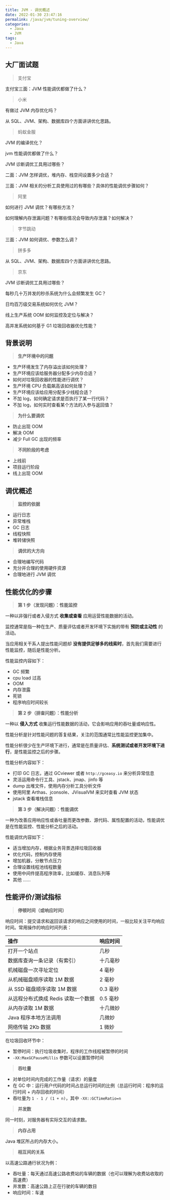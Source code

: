 ```yaml
---
title: JVM - 调优概述
date: 2022-01-30 23:47:16
permalink: /java/jvm/tuning-overview/
categories:
  - Java
  - JVM
tags: 
  - Java
---
```


## 大厂面试题

> 支付宝

支付宝三面：JVM 性能调优都做了什么？

> 小米

有做过 JVM 内存优化吗？

从 SQL、JVM、架构、数据库四个方面讲讲优化思路。

> 蚂蚁金服

JVM 的编译优化？

jvm 性能调优都做了什么？

JVM 诊断调优工具用过哪些？

二面：JVM 怎样调优，堆内存、栈空间设置多少合适？

三面：JVM 相关的分析工具使用过的有哪些？具体的性能调优步骤如何？

> 阿里

如何进行 JVM 调优？有哪些方法？

如何理解内存泄漏问题？有哪些情况会导致内存泄漏？如何解决？

> 字节跳动

三面：JVM 如何调优、参数怎么调？

> 拼多多

从 SQL、JVM、架构、数据库四个方面讲讲优化思路。

> 京东

JVM 诊断调优工具用过哪些？

每秒几十万并发的秒杀系统为什么会频繁发生 GC？

日均百万级交易系统如何优化 JVM？

线上生产系统 OOM 如何监控及定位与解决？

高并发系统如何基于 G1 垃圾回收器优化性能？

## 背景说明

> **生产环境中的问题**

- 生产环境发生了内存溢出该如何处理？
- 生产环境应该给服务器分配多少内存合适？
- 如何对垃圾回收器的性能进行调优？
- 生产环境 CPU 负载飙高该如何处理？
- 生产环境应该给应用分配多少线程合适？
- 不加 log，如何确定请求是否执行了某一行代码？
- 不加 log，如何实时查看某个方法的入参与返回值？

> **为什么要调优**

- 防止出现 OOM
- 解决 OOM
- 减少 Full GC 出现的频率

> **不同阶段的考虑**

- 上线前
- 项目运行阶段
- 线上出现 OOM

## 调优概述

> **监控的依据**

- 运行日志
- 异常堆栈
- GC 日志
- 线程快照
- 堆转储快照

> **调优的大方向**

- 合理地编写代码
- 充分并合理的使用硬件资源
- 合理地进行 JVM 调优

## 性能优化的步骤

> **第 1 步（发现问题）：性能监控**

一种以非强行或者入侵方式 **收集或查看** 应用运营性能数据的活动。

监控通常是指一种在生产、质量评估或者开发环境下实施的带有 **预防或主动性** 的活动。

当应用相关干系人提出性能问题却 **没有提供足够多的线索时**，首先我们需要进行性能监控，随后是性能分析。

性能监控内容如下：

- GC 频繁
- cpu load 过高
- OOM
- 内存泄露
- 死锁
- 程序响应时间较长

> **第 2 步（排查问题）：性能分析**

一种以 **侵入方式** 收集运行性能数据的活动，它会影响应用的吞吐量或响应性。

性能分析是针对性能问题的答复结果，关注的范围通常比性能监控更加集中。

性能分析很少在生产环境下进行，通常是在质量评估、**系统测试或者开发环境下进行**，是性能监控之后的步骤。

性能分析内容如下：

- 打印 GC 日志，通过 GCviewer 或者 `http://gceasy.io` 来分析异常信息
- 灵活运用命令行工具、jstack、jmap、jinfo 等
- dump 出堆文件，使用内存分析工具分析文件
- 使用阿里 Arthas、jconsole、JVisualVM 来实时查看 JVM 状态
- jstack 查看堆栈信息

> **第 3 步（解决问题）：性能调优**

一种为改善应用响应性或香吐量而更改参数、源代码、属性配置的活动，性能调优是在性能监控、性能分析之后的活动。

性能调优内容如下：

- 适当增加内存，根据业务背景选择垃圾回收器
- 优化代码，控制内存使用
- 增加机器，分散节点压力
- 合理设置线程池线程数量
- 使用中间件提高程序效率，比如缓存、消息队列等
- 其他 ......

## 性能评价/测试指标

> **停顿时间（或响应时间）**

响应时间：提交请求和返回该请求的响应之间使用的时间，一般比较关注平均响应时间。常用操作的响应时间列表：

| 操作                                | 响应时间 |
| :---------------------------------- | :------- |
| 打开一个站点                        | 几秒     |
| 数据库查询一条记录（有索引）        | 十几毫秒 |
| 机械磁盘一次寻址定位                | 4 毫秒   |
| 从机械磁盘顺序读取 1M 数据          | 2 毫秒   |
| 从 SSD 磁盘顺序读取 1M 数据         | 0.3 毫秒 |
| 从远程分布式换成 Redis 读取一个数据 | 0.5 毫秒 |
| 从内存读取 1M 数据                  | 十几微妙 |
| Java 程序本地方法调用               | 几微妙   |
| 网络传输 2Kb 数据                   | 1 微妙   |

在垃圾回收环节中：

- 暂停时间：执行垃圾收集时，程序的工作线程被暂停的时间
- `-XX:MaxGCPauseMillis` 参数可以设置暂停时间

> **吞吐量**

- 对单位时间内完成的工作量（请求）的量度
- 在 GC 中：运行用户代码的时间占总运行时间的比例（总运行时间：程序的运行时间 + 内存回收的时间）
- 吞吐量为 `1 - 1 / (1 + n)`，其中 `-XX::GCTimeRatio=n`

> **并发数**

同一时刻，对服务器有实际交互的请求数。

> **内存占用**

Java 堆区所占的内存大小。

> **相互间的关系**

以高速公路通行状况为例：

- 吞吐量：每天通过高速公路收费站的车辆的数据（也可以理解为收费站收取的高速费）
- 并发数：高速公路上正在行驶的车辆的数目
- 响应时间：车速
